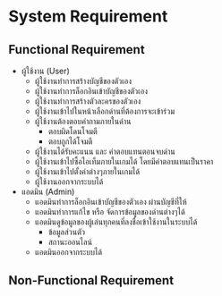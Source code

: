 # System Requirement

## Functional Requirement

- ผู้ใช้งาน (User)
  - ผู้ใช้งานทำการสร้างบัญชีของตัวเอง
  - ผู้ใช้งานทำการล็อกอินเข้าบัญชีของตัวเอง
  - ผู้ใช้งานทำการสร้างตัวละครของตัวเอง
  - ผู้ใช้งานเข้าไปในหน้าเลือกด่านที่ต้องการจะเข้าร่วม
  - ผู้ใช้งานต้องตอบคำถามภายในด่าน
    - ตอบผิดโดนโจมตี
    - ตอบถูกได้โจมตี
  - ผู้ใช้งานได้รับคะแนน และ ค่าตอบแทนตอนจบด่าน
  - ผู้ใช้งานเข้าไปซื้อไอเท็มภายในเกมได้ โดยมีค่าตอบแทนเป็นราคา
  - ผู้ใช้งานเข้าไปตั้งค่าต่างๆภายในเกมได้
  - ผู้ใช้งานออกจากระบบได้
- แอดมิน (Admin)
  - แอดมินทำการล็อกอินเข้าบัญชีของตัวเอง ผ่านบัญชีที่ให้
  - แอดมินทำการแก้ไข หรือ จัดการข้อมูลของด่านต่างๆได้
  - แอดมินดูข้อมูลของผู้เล่นทุกคนที่ลงชื่อเข้าใช้งานในระบบได้
    - ข้อมูลส่วนตัว
    - สถานะออนไลน์
  - แอดมินออกจากระบบได้

## Non-Functional Requirement
